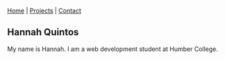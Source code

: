 [Home](index.markdown) | [Projects](projects.markdown) | [Contact](contact.markdown)

## Hannah Quintos

My name is Hannah. I am a web development student at Humber College.
